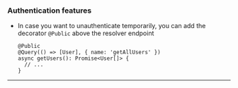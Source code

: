 ### Authentication features

- In case you want to unauthenticate temporarily, you can add the decorator `@Public` above the resolver endpoint

      @Public
      @Query(() => [User], { name: 'getAllUsers' })
      async getUsers(): Promise<User[]> {
        // ...
      }

---
